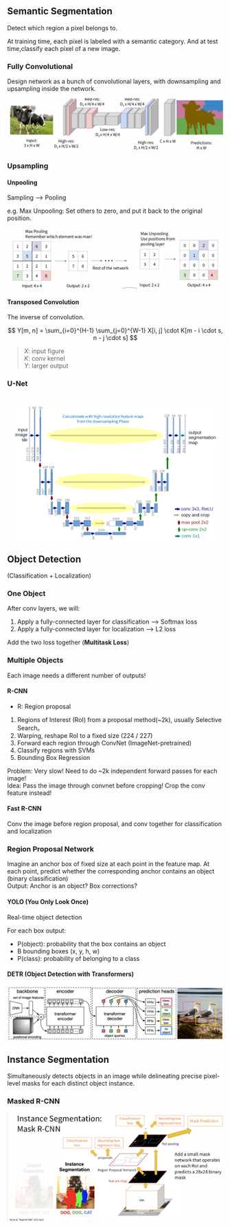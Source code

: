 ## Semantic Segmentation

Detect which region a pixel belongs to.

At training time, each pixel is labeled with a semantic category. And at test time,classify each pixel of a new image.

### Fully Convolutional

Design network as a bunch of convolutional layers, with downsampling and upsampling inside the network.

![img.png](img.png)

### Upsampling

#### Unpooling

Sampling --> Pooling

e.g. Max Unpooling: Set others to zero, and put it back to the original position.

![img_1.png](img_1.png)

#### Transposed Convolution

The inverse of convolution.

$$
Y[m, n] = \sum_{i=0}^{H-1} \sum_{j=0}^{W-1} X[i, j] \cdot K[m - i \cdot s, n - j \cdot s]
$$

> $X$: input figure  
> $K$: conv kernel  
> $Y$: larger output  

### U-Net

![img_2.png](img_2.png)

## Object Detection

(Classification + Localization)

### One Object

After conv layers, we will:

1. Apply a fully-connected layer for classification --> Softmax loss
2. Apply a fully-connected layer for localization --> L2 loss

Add the two loss together (**Multitask Loss**)

### Multiple Objects

 Each image needs a different number of outputs!

#### R-CNN

- R: Region proposal

1. Regions of Interest (RoI) from a proposal method(~2k), usually Selective Search。
2. Warping, reshape RoI to a fixed size (224 / 227)
3.  Forward each region through ConvNet (ImageNet-pretrained)
4. Classify regions with SVMs
5. Bounding Box Regression

Problem: Very slow! Need to do ~2k independent forward passes for each image!  
Idea: Pass the image through convnet before cropping! Crop the conv feature instead!

#### Fast R-CNN

Conv the image before region proposal, and conv together for classification and localization

### Region Proposal Network

 Imagine an anchor box of fixed size at each point in the feature map.  At each point, predict whether the corresponding anchor contains an object (binary classification)  
Output: Anchor is an object? Box corrections?

#### YOLO (You Only Look Once)

Real-time object detection

For each box output:
- P(object): probability that the box contains an object  
- B bounding boxes (x, y, h, w)  
- P(class): probability of belonging to a class

#### DETR (Object **De**tection with **Tr**ansformers)

![img_3.png](img_3.png)

## Instance Segmentation

Simultaneously detects objects in an image while delineating precise pixel-level masks for each distinct object instance.

### Masked R-CNN

![img_4.png](img_4.png)
